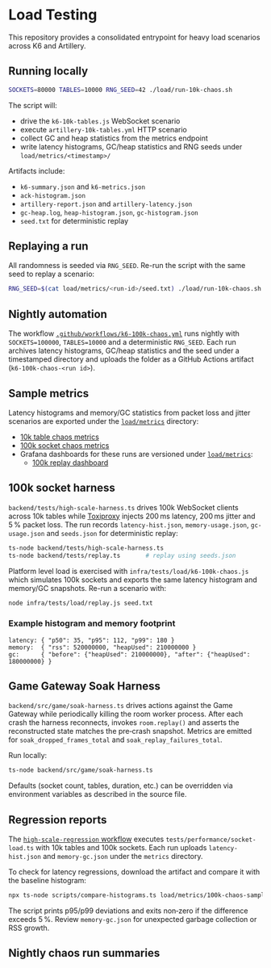 # Load Testing

This repository provides a consolidated entrypoint for heavy load scenarios across K6 and Artillery.

## Running locally

```bash
SOCKETS=80000 TABLES=10000 RNG_SEED=42 ./load/run-10k-chaos.sh
```

The script will:

- drive the `k6-10k-tables.js` WebSocket scenario
- execute `artillery-10k-tables.yml` HTTP scenario
- collect GC and heap statistics from the metrics endpoint
- write latency histograms, GC/heap statistics and RNG seeds under
  `load/metrics/<timestamp>/`

Artifacts include:

- `k6-summary.json` and `k6-metrics.json`
- `ack-histogram.json`
- `artillery-report.json` and `artillery-latency.json`
- `gc-heap.log`, `heap-histogram.json`, `gc-histogram.json`
- `seed.txt` for deterministic replay

## Replaying a run

All randomness is seeded via `RNG_SEED`. Re-run the script with the same seed to replay a scenario:

```bash
RNG_SEED=$(cat load/metrics/<run-id>/seed.txt) ./load/run-10k-chaos.sh
```

## Nightly automation

The workflow [`.github/workflows/k6-100k-chaos.yml`](../.github/workflows/k6-100k-chaos.yml)
runs nightly with `SOCKETS=100000`, `TABLES=10000` and a deterministic
`RNG_SEED`. Each run archives latency histograms, GC/heap statistics and the
seed under a timestamped directory and uploads the folder as a GitHub Actions
artifact (`k6-100k-chaos-<run id>`).

## Sample metrics

Latency histograms and memory/GC statistics from packet loss and jitter scenarios
are exported under the [`load/metrics`](../load/metrics) directory:

- [10k table chaos metrics](../load/metrics/10k-chaos-sample)
- [100k socket chaos metrics](../load/metrics/100k-chaos-sample)
- Grafana dashboards for these runs are versioned under [`load/metrics`](../load/metrics):
  - [100k replay dashboard](../load/metrics/grafana-100k-replay.json)

## 100k socket harness

`backend/tests/high-scale-harness.ts` drives 100k WebSocket clients across
10k tables while [Toxiproxy](https://github.com/Shopify/toxiproxy) injects
200 ms latency, 200 ms jitter and 5 % packet loss. The run records
`latency-hist.json`, `memory-usage.json`, `gc-usage.json` and `seeds.json` for
deterministic replay:

```bash
ts-node backend/tests/high-scale-harness.ts
ts-node backend/tests/replay.ts       # replay using seeds.json
```

Platform level load is exercised with `infra/tests/load/k6-100k-chaos.js` which
simulates 100k sockets and exports the same latency histogram and memory/GC
snapshots. Re-run a scenario with:

```bash
node infra/tests/load/replay.js seed.txt
```

### Example histogram and memory footprint

```
latency: { "p50": 35, "p95": 112, "p99": 180 }
memory:  { "rss": 520000000, "heapUsed": 210000000 }
gc:      { "before": {"heapUsed": 210000000}, "after": {"heapUsed": 180000000} }
```

## Game Gateway Soak Harness

`backend/src/game/soak-harness.ts` drives actions against the Game Gateway
while periodically killing the room worker process. After each crash the
harness reconnects, invokes `room.replay()` and asserts the reconstructed state
matches the pre‑crash snapshot. Metrics are emitted for
`soak_dropped_frames_total` and `soak_replay_failures_total`.

Run locally:

```bash
ts-node backend/src/game/soak-harness.ts
```

Defaults (socket count, tables, duration, etc.) can be overridden via
environment variables as described in the source file.

## Regression reports

The [`high-scale-regression` workflow](../.github/workflows/high-scale-regression.yml)
executes `tests/performance/socket-load.ts` with 10k tables and 100k sockets.
Each run uploads `latency-hist.json` and `memory-gc.json` under the `metrics`
directory.

To check for latency regressions, download the artifact and compare it with the
baseline histogram:

```bash
npx ts-node scripts/compare-histograms.ts load/metrics/100k-chaos-sample <metrics-dir>
```

The script prints p95/p99 deviations and exits non‑zero if the difference exceeds
5 %. Review `memory-gc.json` for unexpected garbage collection or RSS growth.

## Nightly chaos run summaries

<!-- CHAOS_SUMMARY -->

